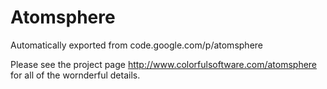 # Atomsphere
Automatically exported from code.google.com/p/atomsphere

Please see the project page http://www.colorfulsoftware.com/atomsphere 
for 
all 
of the wornderful details.
